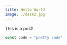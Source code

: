 ```yaml
---
title: Hello World
image: ./desk2.jpg
---
```


This is a post!

```javascript
const code = "pretty code"
```